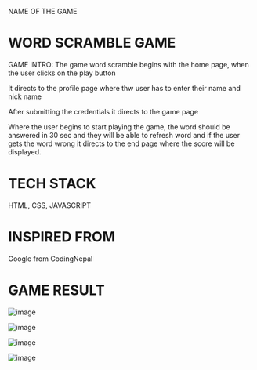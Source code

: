 NAME OF THE GAME
# WORD SCRAMBLE GAME
GAME INTRO:
The game word scramble begins with the home page, when the user clicks on the play button 


It directs to the profile page where thw user has to enter their name and nick name


After submitting the credentials it directs to the game page


Where the user begins to start playing the game, the word should be answered in 30 sec and they will be able to refresh word and if the user gets the word wrong it directs to the end page where the score will be displayed.

# TECH STACK
HTML, CSS, JAVASCRIPT
# INSPIRED FROM
Google from CodingNepal
# GAME RESULT
![image](https://github.com/Ishana0/word-scramble/assets/149377292/7a6b6203-c1e7-4664-96dc-42a155c41f20)

![image](https://github.com/Ishana0/word-scramble/assets/149377292/47868b29-d007-4c18-8b71-f499c67b6c0d)

![image](https://github.com/Ishana0/word-scramble/assets/149377292/2460a794-1ba0-4139-9dad-17c6f8630e5c)

![image](https://github.com/Ishana0/word-scramble/assets/149377292/262dd7db-8afa-4511-aab2-01a9f93b7266)



